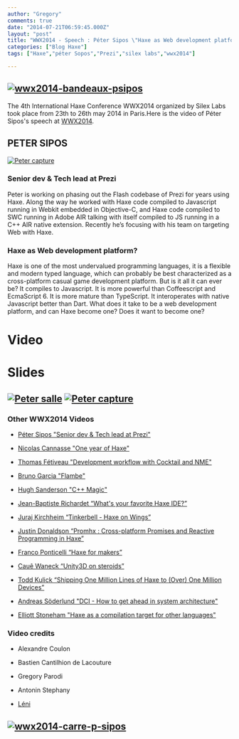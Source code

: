 ```yaml
---
author: "Gregory"
comments: true
date: "2014-07-21T06:59:45.000Z"
layout: "post"
title: "WWX2014 - Speech : Péter Sipos \"Haxe as Web development platform?\""
categories: ["Blog Haxe"]
tags: ["Haxe","péter Sopos","Prezi","silex labs","wwx2014"]

---
```

## [![wwx2014-bandeaux-psipos](https://www.silexlabs.org/wp-content/uploads/2014/07/wwx2014-bandeaux-psipos.png)](https://www.silexlabs.org/wp-content/uploads/2014/07/wwx2014-bandeaux-psipos.png)




The 4th International Haxe Conference WWX2014 organized by Silex Labs took place from 23th to 26th may 2014 in Paris.Here is the video of Péter Sipos's speech at [WWX2014](http://wwx.silexlabs.org/2014/).





##




## PETER SIPOS


[![Peter capture](https://www.silexlabs.org/wp-content/uploads/2014/07/Peter-capture-687x463.jpg)](https://www.silexlabs.org/wp-content/uploads/2014/07/Peter-capture.jpg)


### Senior dev & Tech lead at Prezi




Peter is working on phasing out the Flash codebase of Prezi for years using Haxe. Along the way he worked with Haxe code compiled to Javascript running in Webkit embedded in Objective-C, and Haxe code compiled to SWC running in Adobe AIR talking with itself compiled to JS running in a C++ AIR native extension. Recently he’s focusing with his team on targeting Web with Haxe.





### Haxe as Web development platform?




Haxe is one of the most undervalued programming languages, it is a flexible and modern typed language, which can probably be best characterized as a cross-platform casual game development platform. But is it all it can ever be? It compiles to Javascript. It is more powerful than Coffeescript and EcmaScript 6. It is more mature than TypeScript. It interoperates with native Javascript better than Dart. What does it take to be a web development platform, and can Haxe become one? Does it want to become one?








# Video





# Slides









##




## [![Peter salle](https://www.silexlabs.org/wp-content/uploads/2014/07/Peter-salle-300x221.jpg)](https://www.silexlabs.org/wp-content/uploads/2014/07/Peter-salle.jpg) [![Peter capture](https://www.silexlabs.org/wp-content/uploads/2014/07/Peter-capture-300x202.jpg)](https://www.silexlabs.org/wp-content/uploads/2014/07/Peter-capture.jpg)




### Other WWX2014 Videos






  * [Péter Sipos "Senior dev & Tech lead at Prezi"](https://www.silexlabs.org/?p=202977)


  * [Nicolas Cannasse "One year of Haxe"](https://www.silexlabs.org/?p=202725)


  * [Thomas Fétiveau "Development workflow with Cocktail and NME"](https://www.silexlabs.org/?p=202751)


  * [Bruno Garcia "Flambe"](https://www.silexlabs.org/?p=202765)


  * [Hugh Sanderson "C++ Magic"](https://www.silexlabs.org/?p=202807)


  * [Jean-Baptiste Richardet “What's your favorite Haxe IDE?”](https://www.silexlabs.org/?p=202957)


  * [Juraj Kirchheim “Tinkerbell - Haxe on Wings”](https://www.silexlabs.org/?p=202939)


  * [Justin Donaldson “Promhx : Cross-platform Promises and Reactive Programming in Haxe”](https://www.silexlabs.org/?p=202971)


  * [Franco Ponticelli “Haxe for makers”](https://www.silexlabs.org/?p=202990)


  * [Cauê Waneck “Unity3D on steroids”](https://www.silexlabs.org/?p=203012)


  * [Todd Kulick “Shipping One Million Lines of Haxe to (Over) One Million Devices”](https://www.silexlabs.org/?p=203004)


  * [Andreas Söderlund "DCI - How to get ahead in system architecture"](https://www.silexlabs.org/?p=203019)


  * [Elliott Stoneham "Haxe as a compilation target for other languages"](https://www.silexlabs.org/?p=202984)







### Video credits






  * Alexandre Coulon


  * Bastien Cantilhion de Lacouture


  * Gregory Parodi


  * Antonin Stephany


  * [Léni](http://www.leni.fr/)




## [![wwx2014-carre-p-sipos](https://www.silexlabs.org/wp-content/uploads/2014/07/wwx2014-carre-p-sipos-300x300.png)](https://www.silexlabs.org/wp-content/uploads/2014/07/wwx2014-carre-p-sipos.png)





